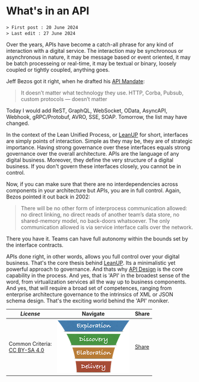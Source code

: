 # What's in an API

```text
> First post : 20 June 2024
> Last edit : 27 June 2024
```

Over the years, APIs have become a catch-all phrase for any kind of interaction with a digital service. The interaction may be synchronous or asynchronous in nature, it may be message based or event oriented, it may be batch processeing or real-time, it may be textual or binary, loosely coupled or tightly coupled, anything goes.

Jeff Bezos got it right, when he drafted his [API Mandate](/LeanUP/References/api-mandate.md):

> It doesn’t matter what technology they use. HTTP, Corba, Pubsub, custom protocols — doesn’t matter

Today I would add ReST, GraphQL, WebSocket, OData, AsyncAPI, Webhook, gRPC/Protobuf, AVRO, SSE, SOAP. Tomorrow, the list may have changed.

In the context of the Lean Unified Process, or [LeanUP](/LeanUP/Overview/leanup.md) for short, interfaces are simply points of interaction. Simple as they may be, they are of strategic importance. Having strong governance over these interfaces equals strong governance over the overall architecture. APIs are the language of any digital business. Moreover, they define the very structure of a digital business. If you don't govern these interfaces closely, you cannot be in control.

Now, if you can make sure that there are no interdependencies across components in your architecture but APIs, you are in full control. Again, Bezos pointed it out back in 2002:

> There will be no other form of interprocess communication allowed: no direct linking, no direct reads of another team’s data store, no shared-memory model, no back-doors whatsoever. The only communication allowed is via service interface calls over the network.

There you have it. Teams can have full autonomy within the bounds set by the interface contracts.

APIs done right, in other words, allows you full control over your digital business. That's the core thesis behind [LeanUP](/LeanUP/Overview/leanup.md). Its a minimalistic yet powerful approach to governance. And thats why [API Design](/LeanUP/Capabilities/design.md) is the core capability in the process. And yes, that is 'API' in the broadest sense of the word, from virtualization services all the way up to business components. And yes, that will require a broad set of competences, ranging from enterprise architecture governance to the intrinsics of XML or JSON schema design. That's the exciting world behind the 'API' moniker.

| *License* | Navigate | Share |
| - | - | - |
|Common Criteria:</BR>[CC BY-SA 4.0](https://creativecommons.org/licenses/by-sa/4.0/deed.en) | [![LeanUP Logo](/LeanUP/Images/leanupLogo-s.png)](/LeanUP/Overview/leanup.md) | [Share](https://shareopenly.org/share/?url=https://contextaware.nl/mdwiki.html#!/LeanUP/api.md&text=What\'s%20an%20API\?) |

